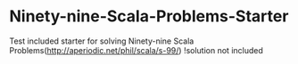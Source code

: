 # Ninety-nine-Scala-Problems-Starter
Test included starter for solving Ninety-nine Scala Problems(http://aperiodic.net/phil/scala/s-99/) !solution not included

